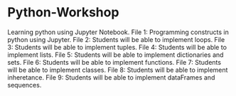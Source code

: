 # Python-Workshop
Learning python using Jupyter Notebook.
File 1: Programming constructs in python using Jupyter.
File 2: Students will be able to implement loops. 
File 3: Students will be able to implement tuples.
File 4: Students will be able to implement lists.
File 5: Students will be able to implement dictionaries and sets.
File 6: Students will be able to implement functions.
File 7: Students will be able to implement classes. 
File 8: Students will be able to implement inheretance.
File 9: Students will be able to implement dataFrames and sequences.
